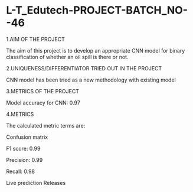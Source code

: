 # L-T_Edutech-PROJECT-BATCH_NO--46
1.AIM OF THE PROJECT

The aim of this project is to develop an appropriate CNN model for binary classification of whether an oil spill is there
or not.

2.UNIQUENESS/DIFFERENTIATOR TRIED OUT IN THE PROJECT

CNN model has been tried as a new methodology with existing model

3.METRICS OF THE PROJECT

Model accuracy for CNN: 0.97

4.METRICS

The calculated metric terms are:


Confusion matrix 


F1 score: 0.99


Precision: 0.99


Recall: 0.98


Live prediction
Releases
